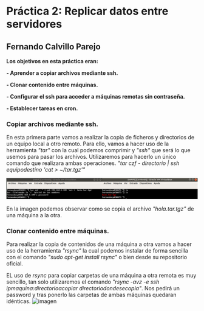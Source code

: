 # Práctica 2: Replicar datos entre servidores
## Fernando Calvillo Parejo

**Los objetivos en esta práctica eran:** 

**- Aprender a copiar archivos mediante ssh.**

**- Clonar contenido entre máquinas.**

**- Configurar el ssh para acceder a máquinas remotas sin contraseña.**

**- Establecer tareas en cron.**

### Copiar archivos mediante ssh.

En esta primera parte vamos a realizar la copia de ficheros y directorios de un equipo local a otro remoto. Para ello, vamos a hacer uso de la herramienta *"tar"* con la cual podemos comprimir y *"ssh"* que será lo que usemos para pasar los archivos.
Utilizaremos para hacerlo un único comando que realizara ambas operaciones. *"tar czf - directorio | ssh equipodestino 'cat > ~/tar.tgz'"*

![imagen](https://github.com/FernandoCP/SWAP/blob/master/Práctica2/img/TAR.png)

En la imagen podemos observar como se copia el archivo *"hola.tar.tgz"* de una máquina a la otra.


### Clonar contenido entre máquinas.

Para realizar la copia de contenidos de una máquina a otra vamos a hacer uso de la herramienta *"rsync"* la cual podemos instalar de forma sencilla con el comando *"sudo apt-get install rsync"* o bien desde su repositorio oficial.

EL uso de *rsync* para copiar carpetas de una máquina a otra remota es muy sencillo, tan solo utilizaremos el comando *"rsync -avz -e ssh ipmaquina:directorioacopiar directoriodondesecopia"*. Nos pedirá un password y tras ponerlo las carpetas de ambas máquinas quedaran idénticas. 
![imagen](https://github.com/FernandoCP/SWAP/blob/master/Práctica2/img/RSYNC.png)


